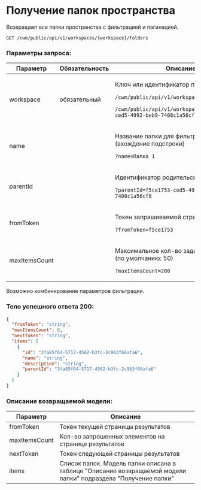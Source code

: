 # Получение папок пространства

Возвращает все папки пространства с фильтрацией и пагинацией.

`GET /cwm/public/api/v1/workspaces/{workspace}/folders`

### Параметры запроса:

| **Параметр**  | **Обязательность** | **Описание**                                                                                                                                                                                              |
| ------------- | ------------------ | --------------------------------------------------------------------------------------------------------------------------------------------------------------------------------------------------------- |
| workspace     | обязательный       | <p>Ключ или идентификатор пространства</p><p><code>/cwm/public/api/v1/workspaces/KEY/workitems</code></p><p><code>/cwm/public/api/v1/workspaces/f5ce1753-ced5-4992-beb9-7408c1a56cf8/workitems</code></p> |
| name          |                    | <p>Название папки для фильтрации (вхождение подстроки)</p><p><code>?name=Папка 1</code></p>                                                                                                               |
| parentId      |                    | <p>Идентификатор родительской папки</p><p><code>?parentId=f5ce1753-ced5-4992-beb9-7408c1a56cf8</code></p>                                                                                                 |
| fromToken     |                    | <p>Токен запрашиваемой страницы</p><p><code>?fromToken=f5ce1753</code></p>                                                                                                                                |
| maxItemsCount |                    | <p>Максимальное кол-во задач на странице (по умолчанию: 50)</p><p><code>?maxItemsCount=200</code></p>                                                                                                     |

Возможно комбинирование параметров фильтрации.

### Тело успешного ответа 200:

```json
{
  "fromToken": "string",
  "maxItemsCount": 0,
  "nextToken": "string",
  "items": [
    {
      "id": "3fa85f64-5717-4562-b3fc-2c963f66afa6",
      "name": "string",
      "description": "string",
      "parentId": "3fa85f64-5717-4562-b3fc-2c963f66afa6"
    }
  ]
}
```

### Описание возвращаемой модели:

| **Параметр**  | **Описание**                                                                                                   |
| ------------- | -------------------------------------------------------------------------------------------------------------- |
| fromToken     | Токен текущей страницы результатов                                                                             |
| maxItemsCount | Кол-во запрошенных элементов на странице результатов                                                           |
| nextToken     | Токен следующей страницы результатов                                                                           |
| items         | Список папок. Модель папки описана в таблице "Описание возвращаемой модели папки" подраздела "Получение папки" |
